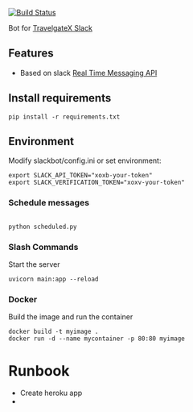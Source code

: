 [![Build Status](https://secure.travis-ci.org/lins05/slackbot.svg?branch=master)](http://travis-ci.org/lins05/slackbot)

Bot for [TravelgateX Slack](https://travelgatex.slack.com) 

## Features

* Based on slack [Real Time Messaging API](https://api.slack.com/rtm)

## Install requirements
```
pip install -r requirements.txt
```

## Environment
Modify slackbot/config.ini or set environment:

```
export SLACK_API_TOKEN="xoxb-your-token"
export SLACK_VERIFICATION_TOKEN="xoxv-your-token"
```

### Schedule messages

```

python scheduled.py

```

### Slash Commands
Start the server
```
uvicorn main:app --reload
```

### Docker
Build the image and run the container
```
docker build -t myimage .
docker run -d --name mycontainer -p 80:80 myimage
```


# Runbook
- Create heroku app
- 